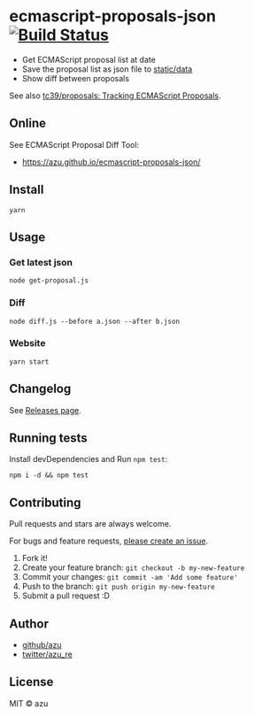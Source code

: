 # ecmascript-proposals-json [![Build Status](https://travis-ci.org/azu/ecmascript-proposals-json.svg?branch=master)](https://travis-ci.org/azu/ecmascript-proposals-json)

- Get ECMAScript proposal list at date
- Save the proposal list as json file to [static/data](static/data)
- Show diff between proposals

See also [tc39/proposals: Tracking ECMAScript Proposals](https://github.com/tc39/proposals).

## Online

See ECMAScript Proposal Diff Tool:

- <https://azu.github.io/ecmascript-proposals-json/>

## Install

    yarn

## Usage

### Get latest json

    node get-proposal.js

### Diff

    node diff.js --before a.json --after b.json

### Website

    yarn start

## Changelog

See [Releases page](https://github.com/azu/ecmascript-proposals-json/releases).

## Running tests

Install devDependencies and Run `npm test`:

    npm i -d && npm test

## Contributing

Pull requests and stars are always welcome.

For bugs and feature requests, [please create an issue](https://github.com/azu/ecmascript-proposals-json/issues).

1. Fork it!
2. Create your feature branch: `git checkout -b my-new-feature`
3. Commit your changes: `git commit -am 'Add some feature'`
4. Push to the branch: `git push origin my-new-feature`
5. Submit a pull request :D

## Author

- [github/azu](https://github.com/azu)
- [twitter/azu_re](https://twitter.com/azu_re)

## License

MIT © azu
